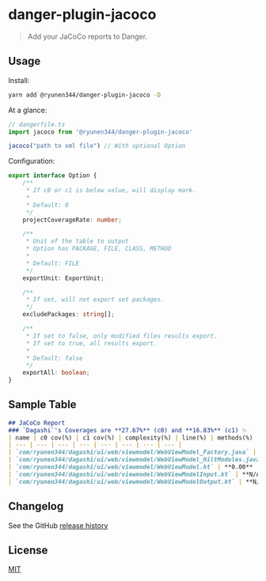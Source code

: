 # danger-plugin-jacoco

> Add your JaCoCo reports to Danger.

## Usage

Install:

```sh
yarn add @ryunen344/danger-plugin-jacoco -D
```

At a glance:

```ts
// dangerfile.ts
import jacoco from '@ryunen344/danger-plugin-jacoco'

jacoco("path to xml file") // With optional Option
```

Configuration:
```ts
export interface Option {
    /**
     * If c0 or c1 is below value, will display mark.
     * 
     * Default: 0
     */
    projectCoverageRate: number;

    /**
     * Unit of the table to output
     * Option has PACKAGE, FILE, CLASS, METHOD
     * 
     * Default: FILE
     */ 
    exportUnit: ExportUnit;

    /**
     * If set, will not export set packages.
     */ 
    excludePackages: string[];

    /**
     * If set to false, only modified files results export.
     * If set to true, all results export.
     * 
     * Default: false
     */
    exportAll: boolean;
}

```

## Sample Table
```md
## JaCoCo Report
### `Dagashi`'s Coverages are **27.67%** (c0) and **16.83%** (c1) ✨
| name | c0 cov(%) | c1 cov(%) | complexity(%) | line(%) | methods(%) | class(%) | status |
| --- | --- | --- | --- | --- | --- | --- | --- |
| `com/ryunen344/dagashi/ui/web/viewmodel/WebViewModel_Factory.java` | **N/A** | **N/A** | N/A | N/A | N/A | N/A | 🔥 |
| `com/ryunen344/dagashi/ui/web/viewmodel/WebViewModel_HiltModules.java` | **0.00** | **N/A** | 0.00 | 0.00 | 0.00 | 0.00 | ✨ |
| `com/ryunen344/dagashi/ui/web/viewmodel/WebViewModel.kt` | **0.00** | **N/A** | 0.00 | 0.00 | 0.00 | 0.00 | ✨ |
| `com/ryunen344/dagashi/ui/web/viewmodel/WebViewModelInput.kt` | **N/A** | **N/A** | N/A | N/A | N/A | N/A | 🔥 |
| `com/ryunen344/dagashi/ui/web/viewmodel/WebViewModelOutput.kt` | **N/A** | **N/A** | N/A | N/A | N/A | N/A | 🔥 |
```

## Changelog

See the GitHub [release history](https://github.com/RyuNen344/danger-plugin-jacoco/releases)


## License

[MIT](./LICENSE)
